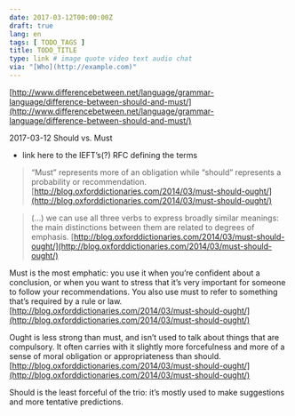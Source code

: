 ```yaml
---
date: 2017-03-12T00:00:00Z
draft: true
lang: en
tags: [ TODO_TAGS ]
title: TODO_TITLE
type: link # image quote video text audio chat
via: "[Who](http://example.com)"
---
```



[http://www.differencebetween.net/language/grammar-language/difference-between-should-and-must/](http://www.differencebetween.net/language/grammar-language/difference-between-should-and-must/)

2017-03-12 Should vs. Must

+ link here to the IEFT’s(?) RFC defining the terms

>“Must” represents more of an obligation while “should” represents a probability or recommendation.
[http://blog.oxforddictionaries.com/2014/03/must-should-ought/](http://blog.oxforddictionaries.com/2014/03/must-should-ought/)

> (…) we can use all three verbs to express broadly similar meanings: the main distinctions between them are related to degrees of emphasis.
[http://blog.oxforddictionaries.com/2014/03/must-should-ought/](http://blog.oxforddictionaries.com/2014/03/must-should-ought/)

Must is the most emphatic: you use it when you’re confident about a conclusion, or when you want to stress that it’s very important for someone to follow your recommendations. You also use must to refer to something that’s required by a rule or law.
[http://blog.oxforddictionaries.com/2014/03/must-should-ought/](http://blog.oxforddictionaries.com/2014/03/must-should-ought/)

Ought is less strong than must, and isn’t used to talk about things that are compulsory. It often carries with it slightly more forcefulness and more of a sense of moral obligation or appropriateness than should.
[http://blog.oxforddictionaries.com/2014/03/must-should-ought/](http://blog.oxforddictionaries.com/2014/03/must-should-ought/)

Should is the least forceful of the trio: it’s mostly used to make suggestions and more tentative predictions.
